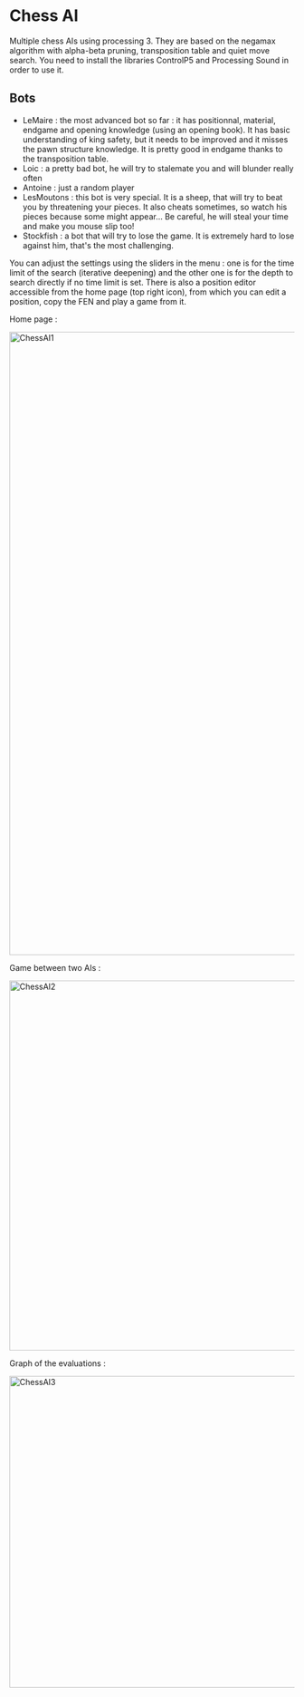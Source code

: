 # Chess AI
Multiple chess AIs using processing 3. They are based on the negamax algorithm with alpha-beta pruning, transposition table and quiet move search.
You need to install the libraries ControlP5 and Processing Sound in order to use it.

## Bots
 - LeMaire : the most advanced bot so far : it has positionnal, material, endgame and opening knowledge (using an opening book). It has basic understanding of king safety, but it needs to be improved and it misses the pawn structure knowledge. It is pretty good in endgame thanks to the transposition table.
 - Loic : a pretty bad bot, he will try to stalemate you and will blunder really often
 - Antoine : just a random player
 - LesMoutons : this bot is very special. It is a sheep, that will try to beat you by threatening your pieces. It also cheats sometimes, so watch his pieces because some might appear... Be careful, he will steal your time and make you mouse slip too!
 - Stockfish : a bot that will try to lose the game. It is extremely hard to lose against him, that's the most challenging.
 
You can adjust the settings using the sliders in the menu : one is for the time limit of the search (iterative deepening) and the other one is for the depth to search directly if no time limit is set. There is also a position editor accessible from the home page (top right icon), from which you can edit a position, copy the FEN and play a game from it.
 
 
Home page :

<img width="1100" alt="ChessAI1" src="https://github.com/toitouine/ChessAI/assets/107322964/a20d99fc-84a6-4271-b895-d14bd17fc67d">

Game between two AIs :

<img width="653" alt="ChessAI2" src="https://user-images.githubusercontent.com/107322964/227307818-79daa69f-0130-478e-8d3a-0cdf67ab0d50.png">

Graph of the evaluations : 

<img width="550" alt="ChessAI3" src="https://user-images.githubusercontent.com/107322964/227307901-2e622d7e-1070-4f52-8fdc-b9f39ca50a3b.png">

